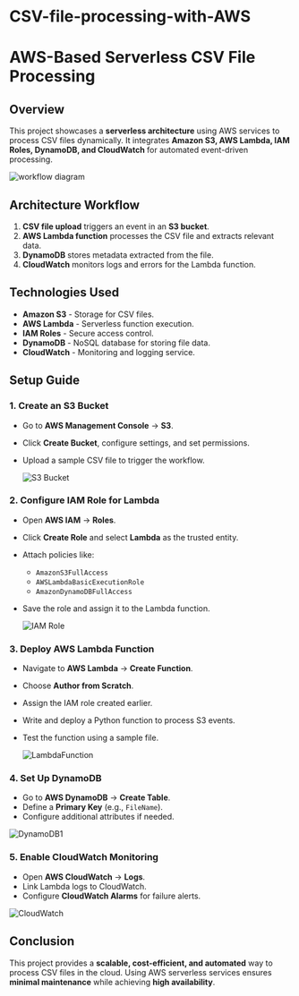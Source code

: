 # CSV-file-processing-with-AWS

# AWS-Based Serverless CSV File Processing

## Overview
This project showcases a **serverless architecture** using AWS services to process CSV files dynamically. It integrates **Amazon S3, AWS Lambda, IAM Roles, DynamoDB, and CloudWatch** for automated event-driven processing.

![workflow diagram](https://github.com/user-attachments/assets/3fc27ff5-1179-4d12-b632-d7535d8deaf8)

## Architecture Workflow
1. **CSV file upload** triggers an event in an **S3 bucket**.
2. **AWS Lambda function** processes the CSV file and extracts relevant data.
3. **DynamoDB** stores metadata extracted from the file.
4. **CloudWatch** monitors logs and errors for the Lambda function.

## Technologies Used
- **Amazon S3** - Storage for CSV files.
- **AWS Lambda** - Serverless function execution.
- **IAM Roles** - Secure access control.
- **DynamoDB** - NoSQL database for storing file data.
- **CloudWatch** - Monitoring and logging service.

## Setup Guide

### 1. Create an S3 Bucket
- Go to **AWS Management Console** → **S3**.
- Click **Create Bucket**, configure settings, and set permissions.
- Upload a sample CSV file to trigger the workflow.
  
  ![S3 Bucket](https://github.com/user-attachments/assets/fd7e1722-9bcd-4f49-936c-226786e801a4)

### 2. Configure IAM Role for Lambda
- Open **AWS IAM** → **Roles**.
- Click **Create Role** and select **Lambda** as the trusted entity.
- Attach policies like:
  - `AmazonS3FullAccess`
  - `AWSLambdaBasicExecutionRole`
  - `AmazonDynamoDBFullAccess`
- Save the role and assign it to the Lambda function.

  ![IAM Role](https://github.com/user-attachments/assets/7a07cdaa-c7c8-43cc-920e-495e87733a8d)

### 3. Deploy AWS Lambda Function
- Navigate to **AWS Lambda** → **Create Function**.
- Choose **Author from Scratch**.
- Assign the IAM role created earlier.
- Write and deploy a Python function to process S3 events.
- Test the function using a sample file.

  ![LambdaFunction](https://github.com/user-attachments/assets/b83e6416-9242-47e9-8aee-0eb928183bbb)

### 4. Set Up DynamoDB
- Go to **AWS DynamoDB** → **Create Table**.
- Define a **Primary Key** (e.g., `FileName`).
- Configure additional attributes if needed.
  
![DynamoDB1](https://github.com/user-attachments/assets/40e5aa80-e7d8-4676-bb86-50f3f87f74ed)

### 5. Enable CloudWatch Monitoring
- Open **AWS CloudWatch** → **Logs**.
- Link Lambda logs to CloudWatch.
- Configure **CloudWatch Alarms** for failure alerts.

![CloudWatch](https://github.com/user-attachments/assets/c288a182-f150-4a51-a0fc-df447f3420c6)

## Conclusion
This project provides a **scalable, cost-efficient, and automated** way to process CSV files in the cloud. Using AWS serverless services ensures **minimal maintenance** while achieving **high availability**.








